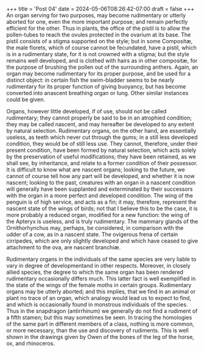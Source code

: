 +++
title = 'Post 04'
date = 2024-05-06T08:26:42-07:00
draft = false
+++
An organ serving for two purposes, may become rudimentary or utterly aborted for one, even the more important purpose; and remain perfectly efficient for the other. Thus in plants, the office of the pistil is to allow the pollen-tubes to reach the ovules protected in the ovarium at its base. The pistil consists of a stigma supported on the style; but in some Compositæ, the male florets, which of course cannot be fecundated, have a pistil, which is in a rudimentary state, for it is not crowned with a stigma; but the style remains well developed, and is clothed with hairs as in other compositæ, for the purpose of brushing the pollen out of the surrounding anthers. Again, an organ may become rudimentary for its proper purpose, and be used for a distinct object: in certain fish the swim-bladder seems to be nearly rudimentary for its proper function of giving buoyancy, but has become converted into anascent breathing organ or lung. Other similar instances could be given.

Organs, however little developed, if of use, should not be called rudimentary; they cannot properly be said to be in an atrophied condition; they may be called nascent, and may hereafter be developed to any extent by natural selection. Rudimentary organs, on the other hand, are essentially useless, as teeth which never cut through the gums; in a still less developed condition, they would be of still less use. They cannot, therefore, under their present condition, have been formed by natural selection, which acts solely by the preservation of useful modifications; they have been retained, as we shall see, by inheritance, and relate to a former condition of their possessor. It is difficult to know what are nascent organs; looking to the future, we cannot of course tell how any part will be developed, and whether it is now nascent; looking to the past, creatures with an organ in a nascent condition will generally have been supplanted and exterminated by their successors with the organ in a more perfect and developed condition. The wing of the penguin is of high service, and acts as a fin; it may, therefore, represent the nascent state of the wings of birds; not that I believe this to be the case, it is more probably a reduced organ, modified for a new function: the wing of the Apteryx is useless, and is truly rudimentary. The mammary glands of the Ornithorhynchus may, perhaps, be considered, in comparison with the udder of a cow, as in a nascent state. The ovigerous frena of certain cirripedes, which are only slightly developed and which have ceased to give attachment to the ova, are nascent branchiæ.

Rudimentary organs in the individuals of the same species are very liable to vary in degree of developmentand in other respects. Moreover, in closely allied species, the degree to which the same organ has been rendered rudimentary occasionally differs much. This latter fact is well exemplified in the state of the wings of the female moths in certain groups. Rudimentary organs may be utterly aborted; and this implies, that we find in an animal or plant no trace of an organ, which analogy would lead us to expect to find, and which is occasionally found in monstrous individuals of the species. Thus in the snapdragon (antirrhinum) we generally do not find a rudiment of a fifth stamen; but this may sometimes be seen. In tracing the homologies of the same part in different members of a class, nothing is more common, or more necessary, than the use and discovery of rudiments. This is well shown in the drawings given by Owen of the bones of the leg of the horse, ox, and rhinoceros.
